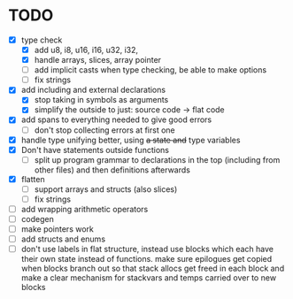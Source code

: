 # TODO

- [x] type check
  - [x] add u8, i8, u16, i16, u32, i32,
  - [x] handle arrays, slices, array pointer
  - [ ] add implicit casts when type checking, be able to make options
  - [ ] fix strings
- [x] add including and external declarations
  - [x] stop taking in symbols as arguments
  - [x] simplify the outside to just: source code -> flat code
- [x] add spans to everything needed to give good errors
  - [ ] don't stop collecting errors at first one
- [x] handle type unifying better, using ~~a state and~~ type variables
- [x] Don't have statements outside functions
  - [ ] split up program grammar to declarations in the top (including from other files) and then definitions afterwards
- [x] flatten
  - [ ] support arrays and structs (also slices)
  - [ ] fix strings
- [ ] add wrapping arithmetic operators
- [ ] codegen
- [ ] make pointers work
- [ ] add structs and enums
- [ ] don't use labels in flat structure, instead use blocks which each have their own state instead of functions.
      make sure epilogues get copied when blocks branch out so that stack allocs get freed in each block and make a clear mechanism for stackvars and temps carried over to new blocks
